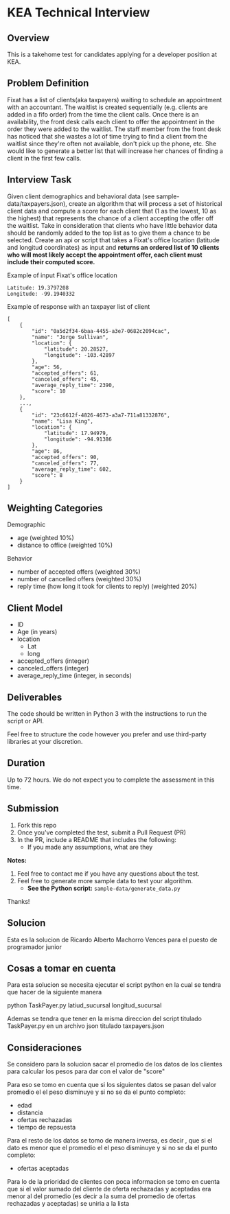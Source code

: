 # KEA Technical Interview

## Overview

This is a takehome test for candidates applying for a developer position at KEA.


## Problem Definition

Fixat has a list of clients(aka taxpayers) waiting to schedule an appointment with an accountant. The waitlist is created sequentially (e.g. clients are added in a fifo order) from the time the client calls.  Once there is an availability, the front desk calls each client to offer the appointment in the order they were added to the waitlist. The staff member from the front desk has noticed that she wastes a lot of time trying to find a client from the waitlist since they&#39;re often not available, don&#39;t pick up the phone, etc.  She would like to generate a better list that will increase her chances of finding a client in the first few calls.

## Interview Task

Given client demographics and behavioral data (see sample-data/taxpayers.json), create an algorithm that will process a set of historical client data and compute a score for each client that (1 as the lowest, 10 as the highest) that represents the chance of a client accepting the offer off the waitlist. Take in consideration that clients who have little behavior data should be randomly added to the top list as to give them a chance to be selected. Create an api or script that takes a Fixat's office location (latitude and longitud coordinates) as input and **returns an ordered list of 10 clients who will most likely accept the appointment offer, each client must include their computed score.**

Example of input Fixat's office location
```
Latitude: 19.3797208
Longitude: -99.1940332
```

Example of response with an taxpayer list of client
```
[
    {
        "id": "0a5d2f34-6baa-4455-a3e7-0682c2094cac",
        "name": "Jorge Sullivan",
        "location": {
            "latitude": 20.28527,
            "longitude": -103.42897
        },
        "age": 56,
        "accepted_offers": 61,
        "canceled_offers": 45,
        "average_reply_time": 2390,
        "score": 10
    },
    ...,
    {
        "id": "23c6612f-4826-4673-a3a7-711a81332876",
        "name": "Lisa King",
        "location": {
            "latitude": 17.94979,
            "longitude": -94.91386
        },
        "age": 86,
        "accepted_offers": 90,
        "canceled_offers": 77,
        "average_reply_time": 602,
        "score": 8
    }
]
```

## Weighting Categories

Demographic

- age  (weighted 10%)
- distance to office (weighted 10%)

Behavior

- number of accepted offers (weighted 30%)
- number of cancelled offers (weighted 30%)
- reply time (how long it took for clients to reply) (weighted 20%)

## Client Model

- ID
- Age (in years)
- location
  - Lat
  - long
- accepted_offers (integer)
- canceled_offers (integer)
- average_reply_time (integer, in seconds)

## Deliverables

The code should be written in Python 3 with the instructions to run the script or API.

Feel free to structure the code however you prefer and use third-party libraries at your discretion.

## Duration

Up to 72 hours. We do not expect you to complete the assessment in this time.

## Submission
1.  Fork this repo
3.  Once you've completed the test, submit a Pull Request (PR)
3.  In the PR, include a README that includes the following:
    -  If you made any assumptions, what are they

**Notes:**
1.  Feel free to contact me if you have any questions about the test.
2.  Feel free to generate more sample data to test your algorithm. 
    - **See the Python script:** `sample-data/generate_data.py` 

Thanks!

## Solucion

Esta es la solucion de Ricardo Alberto Machorro Vences para el puesto de programador junior

## Cosas a tomar en cuenta

Para esta solucion se necesita ejecutar el script python en la cual se tendra que hacer de la siguiente manera

python TaskPayer.py latiud_sucursal longitud_sucursal

Ademas se tendra que tener en la misma direccion del script titulado TaskPayer.py en un archivo json titulado taxpayers.json

## Consideraciones

Se considero para la solucion sacar el promedio de los datos de los clientes para calcular los pesos para dar con el valor de "score"

Para eso se tomo en cuenta que si los siguientes datos se pasan  del valor promedio el el peso disminuye y si no se da el
punto completo:

- edad
- distancia
- ofertas rechazadas
- tiempo de repsuesta

Para el resto de los datos se tomo de manera inversa, es decir , que  si el dato es menor que el promedio  el el peso disminuye y si no se da el punto completo:

- ofertas aceptadas


Para lo de la prioridad de clientes con poca informacion se tomo en cuenta que si el valor sumado del cliente de oferta rechazadas
 y aceptadas era menor al del promedio (es decir a la suma del promedio de ofertas rechazadas y aceptadas) se uniria a la lista
 
